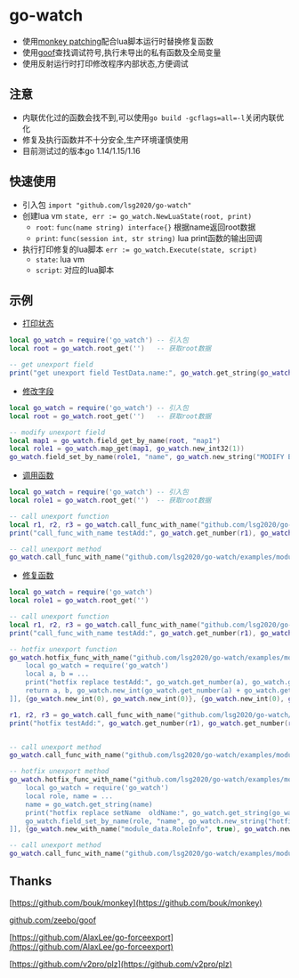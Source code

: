 # go-watch
* 使用[monkey patching](https://github.com/bouk/monkey)配合lua脚本运行时替换修复函数
* 使用[goof](https://github.com/zeebo/goof)查找调试符号,执行未导出的私有函数及全局变量
* 使用反射运行时打印修改程序内部状态,方便调试

## 注意
* 内联优化过的函数会找不到,可以使用`go build -gcflags=all=-l`关闭内联优化
* 修复及执行函数并不十分安全,生产环境谨慎使用
* 目前测试过的版本go 1.14/1.15/1.16


## 快速使用
* 引入包 `import "github.com/lsg2020/go-watch"`
* 创建lua vm `state, err := go_watch.NewLuaState(root, print)`
    * `root`: `func(name string) interface{}` 根据name返回root数据
    * `print`: `func(session int, str string)` lua print函数的输出回调
* 执行打印修复的lua脚本 `err := go_watch.Execute(state, script)`
    * `state`: lua vm
    * `script`: 对应的lua脚本

## 示例

* [打印状态](https://github.com/lsg2020/go-watch/blob/master/examples/modify.go)

``` lua
local go_watch = require('go_watch') -- 引入包
local root = go_watch.root_get('')   -- 获取root数据

-- get unexport field
print("get unexport field TestData.name:", go_watch.get_string(go_watch.field_get_by_name(root, "name")))
```

* [修改字段](https://github.com/lsg2020/go-watch/blob/master/examples/modify.go)

```lua
local go_watch = require('go_watch') -- 引入包
local root = go_watch.root_get('')   -- 获取root数据

-- modify unexport field
local map1 = go_watch.field_get_by_name(root, "map1")
local role1 = go_watch.map_get(map1, go_watch.new_int32(1))
go_watch.field_set_by_name(role1, "name", go_watch.new_string("MODIFY BY LUA role1"))
```

* [调用函数](https://github.com/lsg2020/go-watch/blob/master/examples/function.go)

```lua
local go_watch = require('go_watch') -- 引入包
local role1 = go_watch.root_get('')  -- 获取root数据

-- call unexport function
local r1, r2, r3 = go_watch.call_func_with_name("github.com/lsg2020/go-watch/examples/module_data.testAdd", {go_watch.new_int(1), go_watch.new_int(2)}, {go_watch.new_int(0), go_watch.new_int(0), go_watch.new_int(0)})
print("call_func_with_name testAdd:", go_watch.get_number(r1), go_watch.get_number(r2), go_watch.get_number(r3))

-- call unexport method
go_watch.call_func_with_name("github.com/lsg2020/go-watch/examples/module_data.(*RoleInfo).setName", {role1, go_watch.new_string("Name by lua")}, {})
```

* [修复函数](https://github.com/lsg2020/go-watch/blob/master/examples/hotfix.go)

``` lua
local go_watch = require('go_watch')
local role1 = go_watch.root_get('')

-- call unexport function
local r1, r2, r3 = go_watch.call_func_with_name("github.com/lsg2020/go-watch/examples/module_data.testAdd", {go_watch.new_int(1), go_watch.new_int(2)}, {go_watch.new_int(0), go_watch.new_int(0), go_watch.new_int(0)})
print("call_func_with_name testAdd:", go_watch.get_number(r1), go_watch.get_number(r2), go_watch.get_number(r3))

-- hotfix unexport function
go_watch.hotfix_func_with_name("github.com/lsg2020/go-watch/examples/module_data.testAdd", [[
    local go_watch = require('go_watch') 
    local a, b = ...
    print("hotfix replace testAdd:", go_watch.get_number(a), go_watch.get_number(b))
    return a, b, go_watch.new_int(go_watch.get_number(a) + go_watch.get_number(b) + 1000)
]], {go_watch.new_int(0), go_watch.new_int(0)}, {go_watch.new_int(0), go_watch.new_int(0), go_watch.new_int(0)})

r1, r2, r3 = go_watch.call_func_with_name("github.com/lsg2020/go-watch/examples/module_data.testAdd", {go_watch.new_int(1), go_watch.new_int(2)}, {go_watch.new_int(0), go_watch.new_int(0), go_watch.new_int(0)})
print("hotfix testAdd:", go_watch.get_number(r1), go_watch.get_number(r2), go_watch.get_number(r3))


-- call unexport method
go_watch.call_func_with_name("github.com/lsg2020/go-watch/examples/module_data.(*RoleInfo).setName", {role1, go_watch.new_string("Name by lua")}, {})

-- hotfix unexport method
go_watch.hotfix_func_with_name("github.com/lsg2020/go-watch/examples/module_data.(*RoleInfo).setName", [[
    local go_watch = require('go_watch') 
    local role, name = ...
    name = go_watch.get_string(name)
    print("hotfix replace setName  oldName:", go_watch.get_string(go_watch.field_get_by_name(role, "name")), " newName:", name)
    go_watch.field_set_by_name(role, "name", go_watch.new_string("hotfix name ------" .. name))
]], {go_watch.new_with_name("module_data.RoleInfo", true), go_watch.new_string("")}, {})

-- call unexport method
go_watch.call_func_with_name("github.com/lsg2020/go-watch/examples/module_data.(*RoleInfo).setName", {role1, go_watch.new_string("Name by lua")}, {})
```

## Thanks

[https://github.com/bouk/monkey](https://github.com/bouk/monkey)

[github.com/zeebo/goof](github.com/zeebo/goof)

[https://github.com/AlaxLee/go-forceexport](https://github.com/AlaxLee/go-forceexport)

[https://github.com/v2pro/plz](https://github.com/v2pro/plz)
